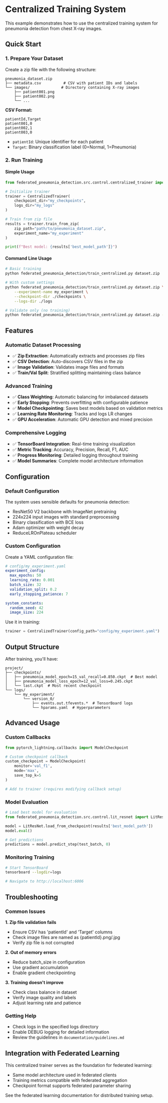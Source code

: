 # Centralized Training System

This example demonstrates how to use the centralized training system for pneumonia detection from chest X-ray images.

## Quick Start

### 1. Prepare Your Dataset

Create a zip file with the following structure:
```
pneumonia_dataset.zip
├── metadata.csv          # CSV with patient IDs and labels
└── images/              # Directory containing X-ray images
    ├── patient001.png
    ├── patient002.png
    └── ...
```

**CSV Format:**
```csv
patientId,Target
patient001,0
patient002,1
patient003,0
```

- `patientId`: Unique identifier for each patient
- `Target`: Binary classification label (0=Normal, 1=Pneumonia)

### 2. Run Training

#### Simple Usage
```python
from federated_pneumonia_detection.src.control.centralized_trainer import CentralizedTrainer

# Initialize trainer
trainer = CentralizedTrainer(
    checkpoint_dir="my_checkpoints",
    logs_dir="my_logs"
)

# Train from zip file
results = trainer.train_from_zip(
    zip_path="path/to/pneumonia_dataset.zip",
    experiment_name="my_experiment"
)

print(f"Best model: {results['best_model_path']}")
```

#### Command Line Usage
```bash
# Basic training
python federated_pneumonia_detection/train_centralized.py dataset.zip

# With custom settings
python federated_pneumonia_detection/train_centralized.py dataset.zip \
    --experiment-name my_experiment \
    --checkpoint-dir ./checkpoints \
    --logs-dir ./logs

# Validate only (no training)
python federated_pneumonia_detection/train_centralized.py dataset.zip --validate-only
```

## Features

### Automatic Dataset Processing
- ✅ **Zip Extraction**: Automatically extracts and processes zip files
- ✅ **CSV Detection**: Auto-discovers CSV files in the zip
- ✅ **Image Validation**: Validates image files and formats
- ✅ **Train/Val Split**: Stratified splitting maintaining class balance

### Advanced Training
- ✅ **Class Weighting**: Automatic balancing for imbalanced datasets
- ✅ **Early Stopping**: Prevents overfitting with configurable patience
- ✅ **Model Checkpointing**: Saves best models based on validation metrics
- ✅ **Learning Rate Monitoring**: Tracks and logs LR changes
- ✅ **GPU Acceleration**: Automatic GPU detection and mixed precision

### Comprehensive Logging
- ✅ **TensorBoard Integration**: Real-time training visualization
- ✅ **Metric Tracking**: Accuracy, Precision, Recall, F1, AUC
- ✅ **Progress Monitoring**: Detailed logging throughout training
- ✅ **Model Summaries**: Complete model architecture information

## Configuration

### Default Configuration
The system uses sensible defaults for pneumonia detection:
- ResNet50 V2 backbone with ImageNet pretraining
- 224x224 input images with standard preprocessing
- Binary classification with BCE loss
- Adam optimizer with weight decay
- ReduceLROnPlateau scheduler

### Custom Configuration
Create a YAML configuration file:

```yaml
# config/my_experiment.yaml
experiment_config:
  max_epochs: 50
  learning_rate: 0.001
  batch_size: 32
  validation_split: 0.2
  early_stopping_patience: 7

system_constants:
  random_seed: 42
  image_size: 224
```

Use it in training:
```python
trainer = CentralizedTrainer(config_path="config/my_experiment.yaml")
```

## Output Structure

After training, you'll have:

```
project/
├── checkpoints/
│   ├── pneumonia_model_epoch=15_val_recall=0.850.ckpt  # Best model
│   ├── pneumonia_model_loss_epoch=12_val_loss=0.245.ckpt
│   └── last.ckpt  # Most recent checkpoint
└── logs/
    └── my_experiment/
        └── version_0/
            ├── events.out.tfevents.*  # TensorBoard logs
            └── hparams.yaml  # Hyperparameters
```

## Advanced Usage

### Custom Callbacks
```python
from pytorch_lightning.callbacks import ModelCheckpoint

# Custom checkpoint callback
custom_checkpoint = ModelCheckpoint(
    monitor='val_f1',
    mode='max',
    save_top_k=5
)

# Add to trainer (requires modifying callback setup)
```

### Model Evaluation
```python
# Load best model for evaluation
from federated_pneumonia_detection.src.control.lit_resnet import LitResNet

model = LitResNet.load_from_checkpoint(results['best_model_path'])
model.eval()

# Get predictions
predictions = model.predict_step(test_batch, 0)
```

### Monitoring Training
```bash
# Start TensorBoard
tensorboard --logdir=logs

# Navigate to http://localhost:6006
```

## Troubleshooting

### Common Issues

**1. Zip file validation fails**
- Ensure CSV has 'patientId' and 'Target' columns
- Check image files are named as {patientId}.png/.jpg
- Verify zip file is not corrupted

**2. Out of memory errors**
- Reduce batch_size in configuration
- Use gradient accumulation
- Enable gradient checkpointing

**3. Training doesn't improve**
- Check class balance in dataset
- Verify image quality and labels
- Adjust learning rate and patience

### Getting Help
- Check logs in the specified logs directory
- Enable DEBUG logging for detailed information
- Review the guidelines in `documentation/guidelines.md`

## Integration with Federated Learning

This centralized trainer serves as the foundation for federated learning:
- Same model architecture used in federated clients
- Training metrics compatible with federated aggregation
- Checkpoint format supports federated parameter sharing

See the federated learning documentation for distributed training setup.